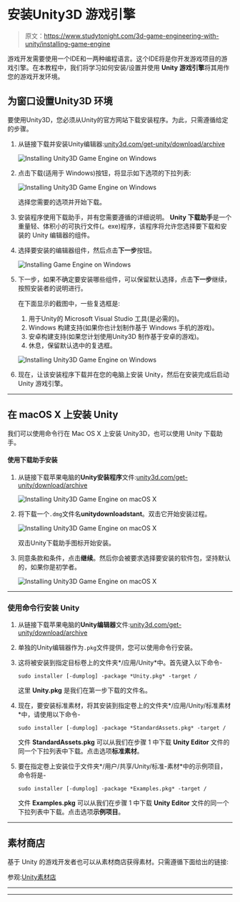 # 安装Unity3D 游戏引擎

> 原文：<https://www.studytonight.com/3d-game-engineering-with-unity/installing-game-engine>

游戏开发需要使用一个IDE和一两种编程语言。这个IDE将是你开发游戏项目的游戏引擎。在本教程中，我们将学习如何安装/设置并使用 **Unity 游戏引擎**将其用作您的游戏开发环境。

## 为窗口设置Unity3D 环境

要使用Unity3D，您必须从Unity的官方网站下载安装程序。为此，只需遵循给定的步骤。

1.  从链接下载并安装Unity编辑器:[unity3d.com/get-unity/download/archive](https://unity3d.com/get-unity/download/archive)

    ![Installing Unity3D Game Engine on Windows](img/f3999e96e6788b3bd469880ed5c715d7.png)

3.  点击下载(适用于 Windows)按钮，将显示如下选项的下拉列表:

    ![Installing Unity3D Game Engine on Windows](img/d88ef943f84c43120e16945d4ba3a39b.png)

    选择您需要的选项并开始下载。

5.  安装程序使用下载助手，并有您需要遵循的详细说明。 **Unity 下载助手**是一个重量轻、体积小的可执行文件(。exe)程序，该程序将允许您选择要下载和安装的 Unity 编辑器的组件。

6.  选择要安装的编辑器组件，然后点击**下一步**按钮。

    ![Installing Game Engine on Windows](img/be366f962c4203a263195b94acfb9094.png)

8.  下一步，如果不确定要安装哪些组件，可以保留默认选择，点击**下一步**继续，按照安装者的说明进行。

    在下面显示的截图中，一些复选框是:

    1.  用于Unity的 Microsoft Visual Studio 工具(是必需的)。
    2.  Windows 构建支持(如果你也计划制作基于 Windows 手机的游戏)。
    3.  安卓构建支持(如果您计划使用Unity3D 制作基于安卓的游戏)。
    4.  休息，保留默认选中的复选框。

    ![Installing Unity3D Game Engine on Windows](img/e29eb0721cfe4eb6602539d03e8da903.png)

10.  现在，让该安装程序下载并在您的电脑上安装 Unity，然后在安装完成后启动 Unity 游戏引擎。

* * *

## 在 macOS X 上安装 Unity

我们可以使用命令行在 Mac OS X 上安装 Unity3D，也可以使用 Unity 下载助手。

#### 使用下载助手安装

1.  从链接下载苹果电脑的**Unity安装程序**文件:[unity3d.com/get-unity/download/archive](https://unity3d.com/get-unity/download/archive)

    ![Installing Unity3D Game Engine on macOS X](img/e75489b41f59744a5440263ce9664381.png)

3.  将下载一个`.dmg`文件名**unitydownloadstant**。双击它开始安装过程。

    ![Installing Unity3D Game Engine on macOS X](img/c8b0314dde6a003db1600ee11bc28420.png)

    双击Unity下载助手图标开始安装。

5.  同意条款和条件，点击**继续**。然后你会被要求选择要安装的软件包，坚持默认的，如果你是初学者。

    ![Installing Unity3D Game Engine on macOS X](img/c2d3f93caa1bd88a667dd7d9e3669096.png)

* * *

### 使用命令行安装 Unity

1.  从链接下载苹果电脑的**Unity编辑器**文件:[unity3d.com/get-unity/download/archive](https://unity3d.com/get-unity/download/archive)

2.  单独的Unity编辑器作为`.pkg`文件提供，您可以使用命令行安装。

3.  这将被安装到指定目标卷上的文件夹*/应用/Unity*中。首先键入以下命令-

    ```
    sudo installer [-dumplog] -package *Unity.pkg* -target /
    ```

    这里 **Unity.pkg** 是我们在第一步下载的文件名。

4.  现在，要安装标准素材，将其安装到指定卷上的文件夹*/应用/Unity/标准素材*中，请使用以下命令-

    ```
    sudo installer [-dumplog] -package *StandardAssets.pkg* -target /
    ```

    文件 **StandardAssets.pkg** 可以从我们在步骤 1 中下载 **Unity Editor** 文件的同一个下拉列表中下载。点击选项**标准素材**。

5.  要在指定卷上安装位于文件夹*/用户/共享/Unity/标准-素材*中的示例项目，命令将是-

    ```
    sudo installer [-dumplog] -package *Examples.pkg* -target /
    ```

    文件 **Examples.pkg** 可以从我们在步骤 1 中下载 **Unity Editor** 文件的同一个下拉列表中下载。点击选项**示例项目**。

* * *

## 素材商店

基于 Unity 的游戏开发者也可以从素材商店获得素材。只需遵循下面给出的链接:

参观:[Unity素材店](https://docs.unity3d.com/Manual/AssetStorePublishing.html)

* * *

* * *